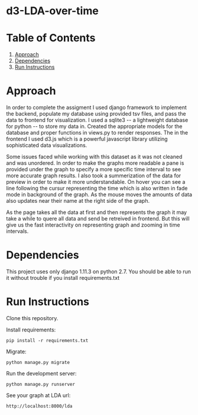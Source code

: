 # d3-LDA-over-time

# Table of Contents
1. [Approach](README.md#approach)
2. [Dependencies](README.md#dependencies)
3. [Run Instructions](README.md#run-nstructions)


# Approach
In order to complete the assigment I used django framework to implement the backend, populate my database using provided tsv files, and pass the data to frontend for visualization. I used a sqlite3 -- a lightweight database for python -- to store my data in. Created the appropriate models for the database and proper functions in views.py to render responses.
The in the frontend I used d3.js which is a powerful javascript library utilizing sophisticated data visualizations.

Some issues faced while working with this dataset as it was not cleaned and was unordered. In order to make the graphs more readable a pane is provided under the graph to specify a more specific time interval to see more accurate graph results. I also took a summerization of the data for preview in order to make it more understandable. On hover you can see a line following the cursur representing the time which is also written in fade mode in background of the graph. As the mouse moves the amounts of data also updates near their name at the right side of the graph.

As the page takes all the data at first and then represents the graph it may take a while to quere all data and send be retreived in frontend. But this will give us the fast interactivity on representing graph and zooming in time intervals. 

# Dependencies
This project uses only django 1.11.3 on python 2.7. You should be able to run it without trouble if you install requirements.txt

# Run Instructions
Clone this repository.

Install requirements:

    pip install -r requirements.txt

Migrate:

    python manage.py migrate

Run the development server:

    python manage.py runserver

See your graph at LDA url:

    http://localhost:8000/lda
